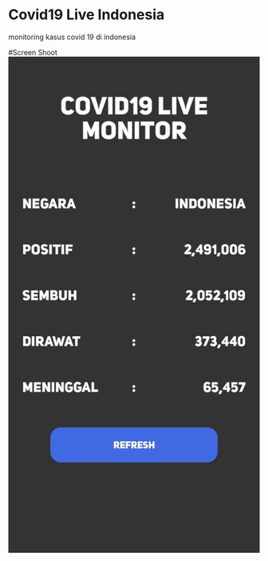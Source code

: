 # Covid19 Live Indonesia
 
monitoring kasus covid 19 di indonesia

#Screen Shoot
![](Covid19LiveMonitor/ss/ss1.jpg)
